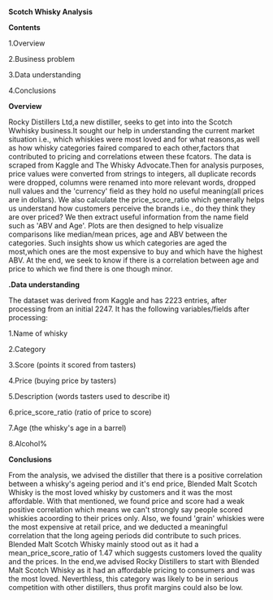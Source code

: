 **Scotch Whisky Analysis**

**Contents**

1.Overview

2.Business problem

3.Data understanding

4.Conclusions

**Overview**

Rocky Distillers Ltd,a new distiller, seeks to get into into the Scotch Wwhisky business.It sought our help in understanding the current market situation i.e., which whiskies were 
most loved and for what reasons,as well as how whisky categories faired compared to each other,factors that contributed to pricing and correlations etween these fcators.
The data is scraped from Kaggle and The Whisky Advocate.Then for analysis purposes, price values  were converted from strings to integers, all duplicate records were dropped, columns were renamed into more relevant words,
dropped null values and the 'currency' field as they hold no useful meaning(all prices are in dollars).
We also calculate the price_score_ratio which generally helps us understand how customers perceive the brands i.e., do they think they are over priced? We then extract useful information from the name field such as 'ABV and Age'.
Plots are then designed to help visualize comparisons like median/mean prices, age and ABV between the categories. Such insights show us which categories are aged the most,which ones are the most expensive to buy and which have the highest ABV.
At the end, we seek to know if there is a correlation between age and price to which we find there is one though minor.

**.Data understanding**

The dataset was derived from Kaggle and has 2223 entries, after processing from an initial 2247. It has the following variables/fields after processing:

1.Name of whisky

2.Category

3.Score (points it scored from tasters)

4.Price (buying price by tasters)

5.Description (words tasters used to describe it)

6.price_score_ratio (ratio of price to score)

7.Age (the whisky's age in a barrel)

8.Alcohol% 

**Conclusions**

From the analysis, we advised the distiller that there is a positive correlation between a whisky's ageing period and it's end price, Blended Malt Scotch Whisky is the most loved whisky by customers and  it was the most affordable.
With that mentioned, we found price and score had a weak positive correlation which means we can't strongly say people scored whiskies acoording to their prices only.
Also, we found 'grain' whiskies were the most expensive at retail price, and we deducted a meaningful correlation that the long ageing periods did contribute to such prices.
Blended Malt Scotch Whisky mainly stood out as it had a mean_price_score_ratio of 1.47 which suggests customers loved the quality and the prices.
In the end,we advised Rocky Distillers to start with Blended Malt Scotch Whisky as it had an affordable pricing to consumers and was the most loved.
Neverthless, this category was likely to be in serious competition with other distillers, thus profit margins could also be low.



